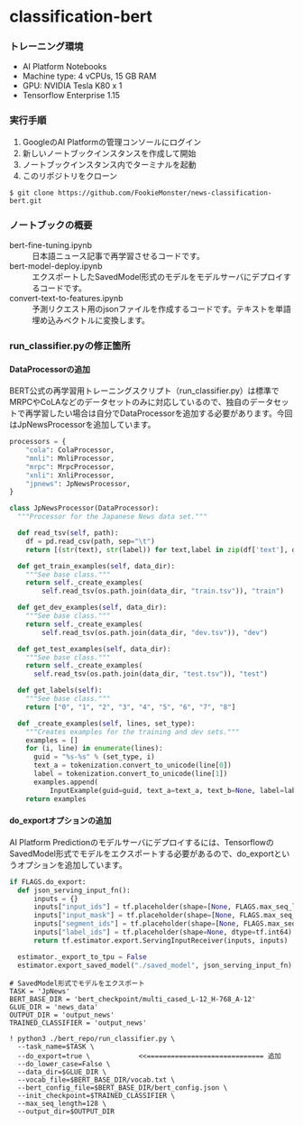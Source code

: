 # classification-bert

### トレーニング環境
- AI Platform Notebooks
- Machine type: 4 vCPUs, 15 GB RAM
- GPU: NVIDIA Tesla K80 x 1
- Tensorflow Enterprise 1.15

### 実行手順
1. GoogleのAI Platformの管理コンソールにログイン
2. 新しいノートブックインスタンスを作成して開始
3. ノートブックインスタンス内でターミナルを起動
4. このリポジトリをクローン
```
$ git clone https://github.com/FookieMonster/news-classification-bert.git
```

### ノートブックの概要
<dl>
  <dt>bert-fine-tuning.ipynb</dt>
  <dd>日本語ニュース記事で再学習させるコードです。</dd>
  <dt>bert-model-deploy.ipynb</dt>
  <dd>エクスポートしたSavedModel形式のモデルをモデルサーバにデプロイするコードです。</dd>
  <dt>convert-text-to-features.ipynb</dt>
  <dd>予測リクエスト用のjsonファイルを作成するコードです。テキストを単語埋め込みベクトルに変換します。</dd>
</dl>

### run_classifier.pyの修正箇所

#### DataProcessorの追加
BERT公式の再学習用トレーニングスクリプト（run_classifier.py）は標準でMRPCやCoLAなどのデータセットのみに対応しているので、独自のデータセットで再学習したい場合は自分でDataProcessorを追加する必要があります。今回はJpNewsProcessorを追加しています。

```Python
processors = {
    "cola": ColaProcessor,
    "mnli": MnliProcessor,
    "mrpc": MrpcProcessor,
    "xnli": XnliProcessor,
    "jpnews": JpNewsProcessor,
}
```

```Python
class JpNewsProcessor(DataProcessor):
  """Processor for the Japanese News data set."""

  def read_tsv(self, path):
    df = pd.read_csv(path, sep="\t")
    return [(str(text), str(label)) for text,label in zip(df['text'], df['label'])]

  def get_train_examples(self, data_dir):
    """See base class."""
    return self._create_examples(
        self.read_tsv(os.path.join(data_dir, "train.tsv")), "train")

  def get_dev_examples(self, data_dir):
    """See base class."""
    return self._create_examples(
        self.read_tsv(os.path.join(data_dir, "dev.tsv")), "dev")

  def get_test_examples(self, data_dir):
    """See base class."""
    return self._create_examples(
      self.read_tsv(os.path.join(data_dir, "test.tsv")), "test")

  def get_labels(self):
    """See base class."""
    return ["0", "1", "2", "3", "4", "5", "6", "7", "8"]

  def _create_examples(self, lines, set_type):
    """Creates examples for the training and dev sets."""
    examples = []
    for (i, line) in enumerate(lines):
      guid = "%s-%s" % (set_type, i)
      text_a = tokenization.convert_to_unicode(line[0])
      label = tokenization.convert_to_unicode(line[1])
      examples.append(
          InputExample(guid=guid, text_a=text_a, text_b=None, label=label))
    return examples
```

#### do_exportオプションの追加
AI Platform Predictionのモデルサーバにデプロイするには、TensorflowのSavedModel形式でモデルをエクスポートする必要があるので、do_exportというオプションを追加しています。

```Python
if FLAGS.do_export:
  def json_serving_input_fn():
      inputs = {}
      inputs["input_ids"] = tf.placeholder(shape=[None, FLAGS.max_seq_length], dtype=tf.int64)
      inputs["input_mask"] = tf.placeholder(shape=[None, FLAGS.max_seq_length], dtype=tf.int64)
      inputs["segment_ids"] = tf.placeholder(shape=[None, FLAGS.max_seq_length], dtype=tf.int64)
      inputs["label_ids"] = tf.placeholder(shape=None, dtype=tf.int64)
      return tf.estimator.export.ServingInputReceiver(inputs, inputs)

  estimator._export_to_tpu = False
  estimator.export_saved_model("./saved_model", json_serving_input_fn)
```

```Shell
# SavedModel形式でモデルをエクスポート
TASK = 'JpNews'
BERT_BASE_DIR = 'bert_checkpoint/multi_cased_L-12_H-768_A-12'
GLUE_DIR = 'news_data'
OUTPUT_DIR = 'output_news'
TRAINED_CLASSIFIER = 'output_news'

! python3 ./bert_repo/run_classifier.py \
  --task_name=$TASK \
  --do_export=true \            <<============================= 追加
  --do_lower_case=False \
  --data_dir=$GLUE_DIR \
  --vocab_file=$BERT_BASE_DIR/vocab.txt \
  --bert_config_file=$BERT_BASE_DIR/bert_config.json \
  --init_checkpoint=$TRAINED_CLASSIFIER \
  --max_seq_length=128 \
  --output_dir=$OUTPUT_DIR
```
